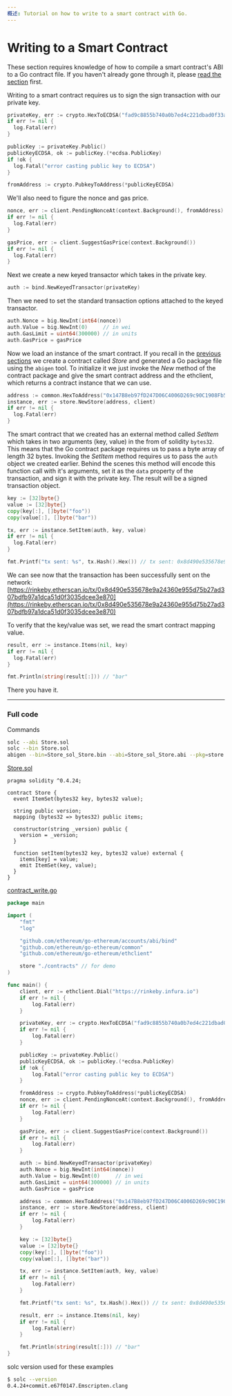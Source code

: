 ```yaml
---
概述: Tutorial on how to write to a smart contract with Go.
---
```


# Writing to a Smart Contract

These section requires knowledge of how to compile a smart contract's ABI to a Go contract file. If you haven't already gone through it, please [read the section](../smart-contract-compile) first.

Writing to a smart contract requires us to sign the sign transaction with our private key.

```go
privateKey, err := crypto.HexToECDSA("fad9c8855b740a0b7ed4c221dbad0f33a83a49cad6b3fe8d5817ac83d38b6a19")
if err != nil {
  log.Fatal(err)
}

publicKey := privateKey.Public()
publicKeyECDSA, ok := publicKey.(*ecdsa.PublicKey)
if !ok {
  log.Fatal("error casting public key to ECDSA")
}

fromAddress := crypto.PubkeyToAddress(*publicKeyECDSA)
```

We'll also need to figure the nonce and gas price.

```go
nonce, err := client.PendingNonceAt(context.Background(), fromAddress)
if err != nil {
  log.Fatal(err)
}

gasPrice, err := client.SuggestGasPrice(context.Background())
if err != nil {
  log.Fatal(err)
}
```

Next we create a new keyed transactor which takes in the private key.

```go
auth := bind.NewKeyedTransactor(privateKey)
```

Then we need to set the standard transaction options attached to the keyed transactor.

```go
auth.Nonce = big.NewInt(int64(nonce))
auth.Value = big.NewInt(0)     // in wei
auth.GasLimit = uint64(300000) // in units
auth.GasPrice = gasPrice
```

Now we load an instance of the smart contract. If you recall in the [previous sections](../smart-contract-compile) we create a contract called *Store* and generated a Go package file using the `abigen` tool. To initialize it we just invoke the *New* method of the contract package and give the smart contract address and the ethclient, which returns a contract instance that we can use.


```go
address := common.HexToAddress("0x147B8eb97fD247D06C4006D269c90C1908Fb5D54")
instance, err := store.NewStore(address, client)
if err != nil {
  log.Fatal(err)
}
```

The smart contract that we created has an external method called *SetItem* which takes in two arguments (key, value) in the from of solidity `bytes32`. This means that the Go contract package requires us to pass a byte array of length 32 bytes. Invoking the *SetItem* method requires us to pass the `auth` object we created earlier. Behind the scenes this method will encode this function call with it's arguments, set it as the `data` property of the transaction, and sign it with the private key. The result will be a signed transaction object.

```go
key := [32]byte{}
value := [32]byte{}
copy(key[:], []byte("foo"))
copy(value[:], []byte("bar"))

tx, err := instance.SetItem(auth, key, value)
if err != nil {
  log.Fatal(err)
}

fmt.Printf("tx sent: %s", tx.Hash().Hex()) // tx sent: 0x8d490e535678e9a24360e955d75b27ad307bdfb97a1dca51d0f3035dcee3e870
```

We can see now that the transaction has been successfully sent on the network: [https://rinkeby.etherscan.io/tx/0x8d490e535678e9a24360e955d75b27ad307bdfb97a1dca51d0f3035dcee3e870](https://rinkeby.etherscan.io/tx/0x8d490e535678e9a24360e955d75b27ad307bdfb97a1dca51d0f3035dcee3e870)

To verify that the key/value was set, we read the smart contract mapping value.

```go
result, err := instance.Items(nil, key)
if err != nil {
  log.Fatal(err)
}

fmt.Println(string(result[:])) // "bar"
```

There you have it.

---

### Full code

Commands

```bash
solc --abi Store.sol
solc --bin Store.sol
abigen --bin=Store_sol_Store.bin --abi=Store_sol_Store.abi --pkg=store --out=Store.go
```

[Store.sol](https://github.com/miguelmota/ethereum-development-with-go-book/blob/master/code/contracts/Store.sol)

```solidity
pragma solidity ^0.4.24;

contract Store {
  event ItemSet(bytes32 key, bytes32 value);

  string public version;
  mapping (bytes32 => bytes32) public items;

  constructor(string _version) public {
    version = _version;
  }

  function setItem(bytes32 key, bytes32 value) external {
    items[key] = value;
    emit ItemSet(key, value);
  }
}
```

[contract_write.go](https://github.com/miguelmota/ethereum-development-with-go-book/blob/master/code/contract_write.go)

```go
package main

import (
	"fmt"
	"log"

	"github.com/ethereum/go-ethereum/accounts/abi/bind"
	"github.com/ethereum/go-ethereum/common"
	"github.com/ethereum/go-ethereum/ethclient"

	store "./contracts" // for demo
)

func main() {
	client, err := ethclient.Dial("https://rinkeby.infura.io")
	if err != nil {
		log.Fatal(err)
	}

	privateKey, err := crypto.HexToECDSA("fad9c8855b740a0b7ed4c221dbad0f33a83a49cad6b3fe8d5817ac83d38b6a19")
	if err != nil {
		log.Fatal(err)
	}

	publicKey := privateKey.Public()
	publicKeyECDSA, ok := publicKey.(*ecdsa.PublicKey)
	if !ok {
		log.Fatal("error casting public key to ECDSA")
	}

	fromAddress := crypto.PubkeyToAddress(*publicKeyECDSA)
	nonce, err := client.PendingNonceAt(context.Background(), fromAddress)
	if err != nil {
		log.Fatal(err)
	}

	gasPrice, err := client.SuggestGasPrice(context.Background())
	if err != nil {
		log.Fatal(err)
	}

	auth := bind.NewKeyedTransactor(privateKey)
	auth.Nonce = big.NewInt(int64(nonce))
	auth.Value = big.NewInt(0)     // in wei
	auth.GasLimit = uint64(300000) // in units
	auth.GasPrice = gasPrice

	address := common.HexToAddress("0x147B8eb97fD247D06C4006D269c90C1908Fb5D54")
	instance, err := store.NewStore(address, client)
	if err != nil {
		log.Fatal(err)
	}

	key := [32]byte{}
	value := [32]byte{}
	copy(key[:], []byte("foo"))
	copy(value[:], []byte("bar"))

	tx, err := instance.SetItem(auth, key, value)
	if err != nil {
		log.Fatal(err)
	}

	fmt.Printf("tx sent: %s", tx.Hash().Hex()) // tx sent: 0x8d490e535678e9a24360e955d75b27ad307bdfb97a1dca51d0f3035dcee3e870

	result, err := instance.Items(nil, key)
	if err != nil {
		log.Fatal(err)
	}

	fmt.Println(string(result[:])) // "bar"
}
```

solc version used for these examples

```bash
$ solc --version
0.4.24+commit.e67f0147.Emscripten.clang
```
